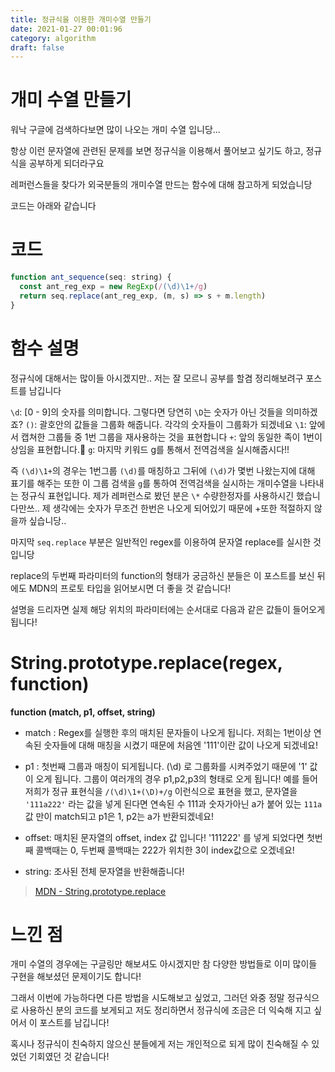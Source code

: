 ```yaml
---
title: 정규식을 이용한 개미수열 만들기
date: 2021-01-27 00:01:96
category: algorithm
draft: false
---
```


# 개미 수열 만들기

워낙 구글에 검색하다보면 많이 나오는 개미 수열 입니당...

항상 이런 문자열에 관련된 문제를 보면 정규식을 이용해서 풀어보고 싶기도 하고, 정규식을 공부하게 되더라구요

레퍼런스들을 찾다가 외국분들의 개미수열 만드는 함수에 대해 참고하게 되었습니당

코드는 아래와 같습니다

# 코드

```js
function ant_sequence(seq: string) {
  const ant_reg_exp = new RegExp(/(\d)\1+/g)
  return seq.replace(ant_reg_exp, (m, s) => s + m.length)
}
```

# 함수 설명

정규식에 대해서는 많이들 아시겠지만.. 저는 잘 모르니 공부를 할겸 정리해보려구 포스트를 남깁니다

`\d`: [0 - 9]의 숫자를 의미합니다. 그렇다면 당연히 `\D`는 숫자가 아닌 것들을 의미하겠죠?
`()`: 괄호안의 값들을 그룹화 해줍니다. 각각의 숫자들이 그룹화가 되겠네요
`\1`: 앞에서 캡쳐한 그룹들 중 1번 그룹을 재사용하는 것을 표현합니다
`+`: 앞의 동일한 족이 1번이상임을 표현합니다.
`g`: 마지막 키워드 g를 통해서 전역검색을 실시해줍시다!!

즉 `(\d)\1+`의 경우는 1번그룹 `(\d)`를 매칭하고 그뒤에 `(\d)`가 몇번 나왔는지에 대해 표기를 해주는 또한 이 그룹 검색을 `g`를 통하여 전역검색을 실시하는 개미수열을 나타내는 정규식 표현입니다.
제가 레퍼런스로 봤던 분은 `\*` 수량한정자를 사용하시긴 했습니다만쓰.. 제 생각에는 숫자가 무조건 한번은 나오게 되어있기 때문에 +또한 적절하지 않을까 싶습니당..

마지막 `seq.replace` 부분은 일반적인 regex를 이용하여 문자열 replace를 실시한 것입니당

replace의 두번째 파라미터의 function의 형태가 궁금하신 분들은 이 포스트를 보신 뒤에도 MDN의 프로토 타입을 읽어보시면 더 좋을 것 같습니다!

설명을 드리자면 실제 해당 위치의 파라미터에는 순서대로 다음과 같은 값들이 들어오게 됩니다!

# String.prototype.replace(regex, function)

<b>function (match, p1, offset, string)</b>

- match : Regex를 실행한 후의 매치된 문자들이 나오게 됩니다. 저희는 1번이상 연속된 숫자들에 대해 매칭을 시켰기 때문에 처음엔 '111'이란 값이 나오게 되겠네요!

- p1 : 첫번째 그룹과 매칭이 되게됩니다. (\d) 로 그룹화를 시켜주었기 때문에 '1' 값이 오게 됩니다.
  그룹이 여러개의 경우 p1,p2,p3의 형태로 오게 됩니다!
  예를 들어 저희가 정규 표현식을 `/(\d)\1+(\D)+/g` 이런식으로 표현을 했고, 문자열을 `'111a222'` 라는 값을 넣게 된다면 연속된 수 111과 숫자가아닌 a가 붙어 있는 `111a`값 만이 match되고 p1은 1, p2는 a가 반환되겠네요!

- offset: 매치된 문자열의 offset, index 값 입니다! '111222' 를 넣게 되었다면 첫번째 콜백때는 0, 두번째 콜백때는 222가 위치한 3이 index값으로 오겠네요!

- string: 조사된 전체 문자열을 반환해줍니다!

> [MDN - String.prototype.replace](https://developer.mozilla.org/ko/docs/Web/JavaScript/Reference/Global_Objects/String/replace)

# 느낀 점

개미 수열의 경우에는 구글링만 해보셔도 아시겠지만 참 다양한 방법들로 이미 많이들 구현을 해보셨던 문제이기도 합니다!

그래서 이번에 가능하다면 다른 방법을 시도해보고 싶었고, 그러던 와중 정말 정규식으로 사용하신 분의 코드를 보게되고 저도 정리하면서 정규식에 조금은 더 익숙해 지고 싶어서 이 포스트를 남깁니다!

혹시나 정규식이 친숙하지 않으신 분들에게 저는 개인적으로 되게 많이 친숙해질 수 있었던 기회였던 것 같습니다!
